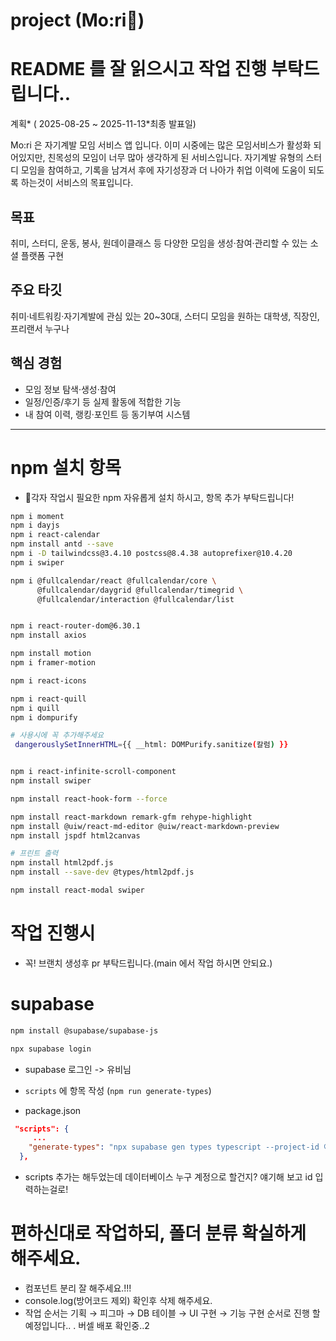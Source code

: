 # project (Mo:ri🎇)

# README 를 잘 읽으시고 작업 진행 부탁드립니다..

계획* ( 2025-08-25 ~ 2025-11-13*최종 발표일)

Mo:ri 은 자기계발 모임 서비스 앱 입니다.
이미 시중에는 많은 모임서비스가 활성화 되어있지만, 친목성의 모임이 너무 많아 생각하게 된 서비스입니다.
자기계발 유형의 스터디 모임을 참여하고, 기록을 남겨서 후에 자기성장과 더 나아가 취업 이력에 도움이 되도록 하는것이 서비스의 목표입니다.

## 목표

취미, 스터디, 운동, 봉사, 원데이클래스 등 다양한 모임을 생성·참여·관리할 수 있는 소셜 플랫폼 구현

## 주요 타깃

취미·네트워킹·자기계발에 관심 있는 20~30대, 스터디 모임을 원하는 대학생, 직장인, 프리랜서 누구나

## 핵심 경험

- 모임 정보 탐색·생성·참여
- 일정/인증/후기 등 실제 활동에 적합한 기능
- 내 참여 이력, 랭킹·포인트 등 동기부여 시스템

---

# npm 설치 항목

- 🎈각자 작업시 필요한 npm 자유롭게 설치 하시고, 항목 추가 부탁드립니다!

```bash
npm i moment
npm i dayjs
npm i react-calendar
npm install antd --save
npm i -D tailwindcss@3.4.10 postcss@8.4.38 autoprefixer@10.4.20
npm i swiper

npm i @fullcalendar/react @fullcalendar/core \
      @fullcalendar/daygrid @fullcalendar/timegrid \
      @fullcalendar/interaction @fullcalendar/list


npm i react-router-dom@6.30.1
npm install axios

npm install motion
npm i framer-motion

npm i react-icons

npm i react-quill
npm i quill
npm i dompurify

# 사용시에 꼭 추가해주세요
 dangerouslySetInnerHTML={{ __html: DOMPurify.sanitize(칼럼) }}


npm i react-infinite-scroll-component
npm install swiper

npm install react-hook-form --force

npm install react-markdown remark-gfm rehype-highlight
npm install @uiw/react-md-editor @uiw/react-markdown-preview
npm install jspdf html2canvas

# 프린트 출력
npm install html2pdf.js
npm install --save-dev @types/html2pdf.js

npm install react-modal swiper

```

# 작업 진행시

- 꼭! 브랜치 생성후 pr 부탁드립니다.(main 에서 작업 하시면 안되요.)

# supabase

```bash
npm install @supabase/supabase-js

npx supabase login
```

- supabase 로그인 -> 유비님
- `scripts` 에 항목 작성 (`npm run generate-types`)

- package.json

```json
 "scripts": {
     ...
    "generate-types": "npx supabase gen types typescript --project-id 아이디 --schema public > types_db.ts"
  },
```

- scripts 추가는 해두었는데 데이터베이스 누구 계정으로 할건지? 얘기해 보고 id 입력하는걸로!

# 편하신대로 작업하되, 폴더 분류 확실하게 해주세요.

- 컴포넌트 분리 잘 해주세요.!!!
- console.log(방어코드 제외) 확인후 삭제 해주세요.
- 작업 순서는 기획 → 피그마 → DB 테이블 → UI 구현 → 기능 구현 순서로 진행 할 예정입니다..
  . 버셀 배포 확인중..2

